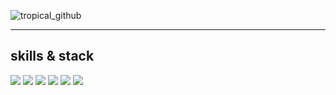 ![tropical_github](https://github.com/user-attachments/assets/47434dd9-b6c2-4018-8f82-0ed2626485b8)
<!--
**git-soon/git-soon** is a ✨ _special_ ✨ repository because its `README.md` (this file) appears on your GitHub profile.

Here are some ideas to get you started:

- 🔭 I’m currently working on : I’m currently working on nowhere
- 🌱 I’m currently learning : I’m currently learning mySQL
- 👯 I’m looking to collaborate on : I’m looking to collaborate on energy auto system 
- 🤔 I’m looking for help with ...
- 💬 Ask me about 🇰🇷
- 📫 How to reach me: sand DM 
- 😄 Pronouns: 
- ⚡ Fun fact: i love 🏍️ 
-->


---

## skills & stack

<img src="https://img.shields.io/badge/Python-3776AB?style=for-the-badge&logo=Python&logoColor=white">
<img src="https://img.shields.io/badge/html5-E34F26?style=for-the-badge&logo=html5&logoColor=white">
<img src="https://img.shields.io/badge/css3-1572B6?style=for-the-badge&logo=css3&logoColor=white">
<img src="https://img.shields.io/badge/cplusplus-00599C?style=for-the-badge&logo=cplusplus&logoColor=white">
<img src="https://img.shields.io/badge/slack-4A154B?style=for-the-badge&logo=slack&logoColor=white">
<img src="https://img.shields.io/badge/brave-FB542B?style=for-the-badge&logo=brave&logoColor=white">
